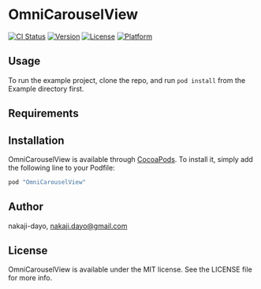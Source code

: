 # OmniCarouselView

[![CI Status](http://img.shields.io/travis/nakaji-dayo/OmniCarouselView.svg?style=flat)](https://travis-ci.org/nakaji-dayo/OmniCarouselView)
[![Version](https://img.shields.io/cocoapods/v/OmniCarouselView.svg?style=flat)](http://cocoapods.org/pods/OmniCarouselView)
[![License](https://img.shields.io/cocoapods/l/OmniCarouselView.svg?style=flat)](http://cocoapods.org/pods/OmniCarouselView)
[![Platform](https://img.shields.io/cocoapods/p/OmniCarouselView.svg?style=flat)](http://cocoapods.org/pods/OmniCarouselView)

## Usage

To run the example project, clone the repo, and run `pod install` from the Example directory first.

## Requirements

## Installation

OmniCarouselView is available through [CocoaPods](http://cocoapods.org). To install
it, simply add the following line to your Podfile:

```ruby
pod "OmniCarouselView"
```

## Author

nakaji-dayo, nakaji.dayo@gmail.com

## License

OmniCarouselView is available under the MIT license. See the LICENSE file for more info.
